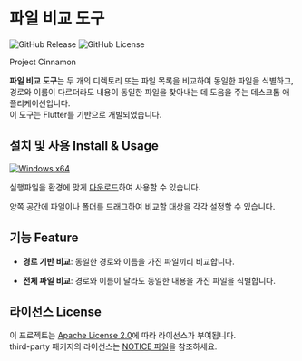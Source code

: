 # 파일 비교 도구
![GitHub Release](https://img.shields.io/github/v/release/lucusowl/cinnamon)
![GitHub License](https://img.shields.io/github/license/lucusowl/cinnamon)

Project Cinnamon  

**파일 비교 도구**는 두 개의 디렉토리 또는 파일 목록을 비교하여 동일한 파일을 식별하고, 경로와 이름이 다르더라도 내용이 동일한 파일을 찾아내는 데 도움을 주는 데스크톱 애플리케이션입니다.  
이 도구는 Flutter를 기반으로 개발되었습니다.  

## 설치 및 사용 Install & Usage
[![Windows x64](https://img.shields.io/badge/Windows_x64-blue.svg)](https://github.com/lucusowl/cinnamon/releases/download/v1.0.0/release-windows-x64-v1.0.0.zip)

실행파일을 환경에 맞게 [다운로드](https://github.com/lucusowl/cinnamon/releases/latest/)하여 사용할 수 있습니다.  

양쪽 공간에 파일이나 폴더를 드래그하여 비교할 대상을 각각 설정할 수 있습니다.  

## 기능 Feature

- **경로 기반 비교**: 동일한 경로와 이름을 가진 파일끼리 비교합니다.

- **전체 파일 비교**: 경로와 이름이 달라도 동일한 내용을 가진 파일을 식별합니다.

## 라이선스 License

이 프로젝트는 [Apache License 2.0](LICENSE)에 따라 라이선스가 부여됩니다.  
third-party 패키지의 라이선스는 [NOTICE 파일](NOTICE)을 참조하세요.  